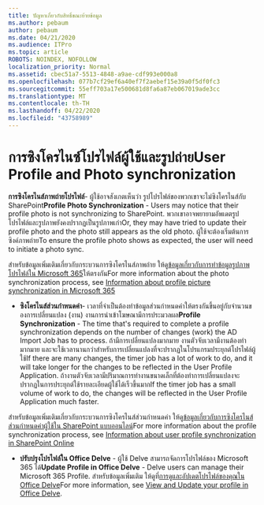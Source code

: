 ```yaml
---
title: ปัญหาเกี่ยวกับสิทธิ์ขณะย้ายข้อมูล
ms.author: pebaum
author: pebaum
ms.date: 04/21/2020
ms.audience: ITPro
ms.topic: article
ROBOTS: NOINDEX, NOFOLLOW
localization_priority: Normal
ms.assetid: cbec51a7-5513-4848-a9ae-cdf993e000a8
ms.openlocfilehash: 077b7cf29ef6a40ef7f2aebef15e39a0f5df0fc3
ms.sourcegitcommit: 55eff703a17e500681d8fa6a87eb067019ade3cc
ms.translationtype: MT
ms.contentlocale: th-TH
ms.lasthandoff: 04/22/2020
ms.locfileid: "43758989"
---
```

# <a name="user-profile-and-photo-synchronization"></a><span data-ttu-id="e3fa9-102">การซิงโครไนซ์โปรไฟล์ผู้ใช้และรูปถ่าย</span><span class="sxs-lookup"><span data-stu-id="e3fa9-102">User Profile and Photo synchronization</span></span>

 <span data-ttu-id="e3fa9-103">**การซิงโครไนส์ภาพถ่ายโปรไฟล์**- ผู้ใช้อาจสังเกตเห็นว่า รูปโปรไฟล์ของพวกเขาจะไม่ซิงโครไนส์กับ SharePoint</span><span class="sxs-lookup"><span data-stu-id="e3fa9-103">**Profile Photo Synchronization** - Users may notice that their profile photo is not synchronizing to SharePoint.</span></span> <span data-ttu-id="e3fa9-104">พวกเขาอาจพยายามอัพเดตรูปโปรไฟล์และรูปภาพยังคงปรากฏเป็นรูปภาพเก่า</span><span class="sxs-lookup"><span data-stu-id="e3fa9-104">Or, they may have tried to update their profile photo and the photo still appears as the old photo.</span></span> <span data-ttu-id="e3fa9-105">ผู้ใช้จะต้องเริ่มต้นการซิงค์ภาพถ่าย</span><span class="sxs-lookup"><span data-stu-id="e3fa9-105">To ensure the profile photo shows as expected, the user will need to initiate a photo sync.</span></span> 
  
<span data-ttu-id="e3fa9-106">สําหรับข้อมูลเพิ่มเติมเกี่ยวกับกระบวนการซิงโครไนส์ภาพถ่าย ให้ดู[ข้อมูลเกี่ยวกับการทําข้อมูลรูปภาพโปรไฟล์ใน Microsoft 365](https://go.microsoft.com/fwlink/?linkid=2022634)ให้ตรงกัน</span><span class="sxs-lookup"><span data-stu-id="e3fa9-106">For more information about the photo synchronization process, see [Information about profile picture synchronization in Microsoft 365](https://go.microsoft.com/fwlink/?linkid=2022634)</span></span>
  
- <span data-ttu-id="e3fa9-107">**ซิงโครไนส์ส่วนกําหนดค่า**- เวลาที่จําเป็นต้องทําข้อมูลส่วนกําหนดค่าให้ตรงกันขึ้นอยู่กับจํานวนของการเปลี่ยนแปลง (งาน) งานการนําเข้าโฆษณามีการประมวลผล</span><span class="sxs-lookup"><span data-stu-id="e3fa9-107">**Profile Synchronization** - The time that's required to complete a profile synchronization depends on the number of changes (work) the AD Import Job has to process.</span></span> <span data-ttu-id="e3fa9-108">ถ้ามีการเปลี่ยนแปลงมากมาย งานตัวจับเวลามีงานต้องทํามากมาย และจะใช้เวลานานกว่าสําหรับการเปลี่ยนแปลงที่จะปรากฏในโปรแกรมประยุกต์โปรไฟล์ผู้ใช้</span><span class="sxs-lookup"><span data-stu-id="e3fa9-108">If there are many changes, the timer job has a lot of work to do, and it will take longer for the changes to be reflected in the User Profile Application.</span></span> <span data-ttu-id="e3fa9-109">ถ้างานตัวจับเวลามีปริมาณการทํางานขนาดเล็กที่ต้องทําการเปลี่ยนแปลงจะปรากฏในการประยุกต์ใช้รายละเอียดผู้ใช้ได้เร็วขึ้นมาก</span><span class="sxs-lookup"><span data-stu-id="e3fa9-109">If the timer job has a small volume of work to do, the changes will be reflected in the User Profile Application much faster.</span></span> 
  
<span data-ttu-id="e3fa9-110">สําหรับข้อมูลเพิ่มเติมเกี่ยวกับกระบวนการซิงโครไนส์ส่วนกําหนดค่า ให้ดู[ข้อมูลเกี่ยวกับการซิงโครไนส์ส่วนกําหนดค่าผู้ใช้ใน SharePoint แบบออนไลน์](https://go.microsoft.com/fwlink/?linkid=2022639)</span><span class="sxs-lookup"><span data-stu-id="e3fa9-110">For more information about the profile synchronization process, see [Information about user profile synchronization in SharePoint Online](https://go.microsoft.com/fwlink/?linkid=2022639)</span></span>
    
- <span data-ttu-id="e3fa9-111">**ปรับปรุงโปรไฟล์ใน Office Delve** - ผู้ใช้ Delve สามารถจัดการโปรไฟล์ของ Microsoft 365 ได้</span><span class="sxs-lookup"><span data-stu-id="e3fa9-111">**Update Profile in Office Delve** - Delve users can manage their Microsoft 365 Profile.</span></span> <span data-ttu-id="e3fa9-112">สําหรับข้อมูลเพิ่มเติม ให้ดูที่[การดูและอัปเดตโปรไฟล์ของคุณใน Office Delve](https://support.office.com/article/View-and-update-your-profile-in-Office-Delve-4e84343b-eedf-45a1-aeb9-8627ccca14ba)</span><span class="sxs-lookup"><span data-stu-id="e3fa9-112">For more information, see [View and Update your profile in Office Delve](https://support.office.com/article/View-and-update-your-profile-in-Office-Delve-4e84343b-eedf-45a1-aeb9-8627ccca14ba).</span></span>
    

